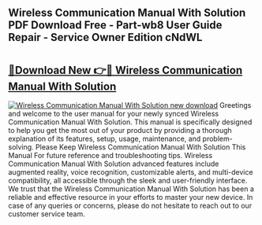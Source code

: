 ## Wireless Communication Manual With Solution PDF Download Free - Part-wb8 User Guide Repair - Service Owner Edition cNdWL

# <h2><a href="http://bc84245.oget.top/?id=Wireless+Communication+Manual+With+Solution">🔗Download New 👉🔴 Wireless Communication Manual With Solution</a></h2>

[![Wireless Communication Manual With Solution new download](https://i.imgur.com/5g1atiW.png)](http://bc84245.oget.top/?id=Wireless+Communication+Manual+With+Solution)
Greetings and welcome to the user manual for your newly synced Wireless Communication Manual With Solution. This manual is specifically designed to help you get the most out of your product by providing a thorough explanation of its features, setup, usage, maintenance, and problem-solving. Please Keep Wireless Communication Manual With Solution This Manual For future reference and troubleshooting tips. Wireless Communication Manual With Solution advanced features include augmented reality, voice recognition, customizable alerts, and multi-device compatibility, all accessible through the sleek and user-friendly interface. We trust that the Wireless Communication Manual With Solution has been a reliable and effective resource in your efforts to master your new device. In case of any queries or concerns, please do not hesitate to reach out to our customer service team.
